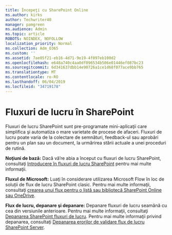 ```yaml
---
title: Începeţi cu SharePoint Online
ms.author: kirks
author: Techwriter40
manager: pamgreen
ms.audience: Admin
ms.topic: article
ROBOTS: NOINDEX, NOFOLLOW
localization_priority: Normal
ms.collection: Adm_O365
ms.custom: ''
ms.assetid: 7ae05f21-eb16-4d71-9e19-4f097eb100d2
ms.openlocfilehash: e648a740c4aa0df096534b506e01446ef087bc23
ms.sourcegitcommit: 6d341637dbb14e90726a1ce1d68f077ace9bb765
ms.translationtype: MT
ms.contentlocale: ro-RO
ms.lasthandoff: 06/04/2019
ms.locfileid: "34719178"
---
```

# <a name="workflows-in-sharepoint"></a>Fluxuri de lucru în SharePoint

<p>Fluxuri de lucru SharePoint sunt pre-programate mini-aplicaţii care simplifica şi automatiza o mare varietate de procese de afaceri. Fluxuri de lucru poate varia de la colectare de semnături, feedback-ul sau aprobări pentru un plan sau un document, la urmărirea stării actuale a unei proceduri de rutină.</p> <p><strong>Noţiuni de bază:</strong> Dacă vă&rsquo;re abia a început cu fluxuri de lucru SharePoint, consultaţi <a href="https://support.office.com/en-us/article/introduction-to-sharepoint-workflow-07982276-54e8-4e17-8699-5056eff4d9e3">Introducere în fluxuri de lucru SharePoint</a> pentru mai multe informaţii.</p> <p><strong>Fluxul de Microsoft:</strong> Luaţi în considerare utilizarea Microsoft Flow în loc de soluții de flux de lucru SharePoint clasic. Pentru mai multe informaţii, consultaţi <a href="https://support.office.com/en-us/article/create-a-flow-for-a-list-or-library-in-sharepoint-online-or-onedrive-for-business-a9c3e03b-0654-46af-a254-20252e580d01">crearea unui flux pentru o listă sau bibliotecă SharePoint Online sau OneDrive</a>.</p> <p><strong>Flux de lucru, depanare şi depanare:</strong> Depanare fluxuri de lucru seamănă cu cea din versiunile anterioare. Pentru mai multe informaţii, consultaţi <a href="https://docs.microsoft.com/en-us/sharepoint/dev/general-development/debugging-sharepoint-server-workflows">Depanarea SharePoint fluxuri de lucru</a>. Pentru mai multe informaţii privind depanarea, consultaţi <a title="Depanarea SharePoint Server erori de validare flux de lucru" href="https://docs.microsoft.com/en-us/sharepoint/dev/general-development/troubleshooting-sharepoint-server-workflow-validation-errors-in-visio">Depanarea erorilor de validare flux de lucru SharePoint Server</a>.&nbsp;</p>

